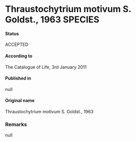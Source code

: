 Thraustochytrium motivum S. Goldst., 1963 SPECIES
=======

#### Status
ACCEPTED

#### According to
The Catalogue of Life, 3rd January 2011

#### Published in
null

#### Original name
Thraustochytrium motivum S. Goldst., 1963

### Remarks
null